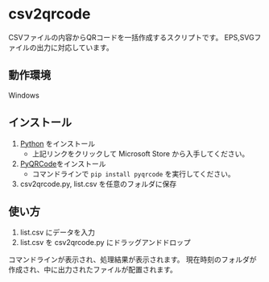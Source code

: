 # csv2qrcode

CSVファイルの内容からQRコードを一括作成するスクリプトです。
EPS,SVGファイルの出力に対応しています。

## 動作環境

Windows

## インストール

1. [Python](https://apps.microsoft.com/detail/9p7qfqmjrfp7?hl=ja-jp&gl=JP) をインストール
    - 上記リンクをクリックして Microsoft Store から入手してください。
2. [PyQRCode](https://pypi.org/project/PyQRCode/)をインストール
    - コマンドラインで `pip install pyqrcode` を実行してください。
3. csv2qrcode.py, list.csv を任意のフォルダに保存

## 使い方

1. list.csv にデータを入力
2. list.csv を csv2qrcode.py にドラッグアンドドロップ

コマンドラインが表示され、処理結果が表示されます。
現在時刻のフォルダが作成され、中に出力されたファイルが配置されます。

